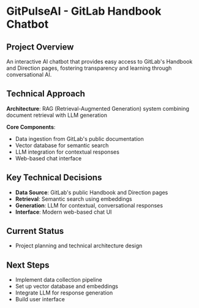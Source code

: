 # GitPulseAI - GitLab Handbook Chatbot

## Project Overview
An interactive AI chatbot that provides easy access to GitLab's Handbook and Direction pages, fostering transparency and learning through conversational AI.

## Technical Approach
**Architecture**: RAG (Retrieval-Augmented Generation) system combining document retrieval with LLM generation

**Core Components**:
- Data ingestion from GitLab's public documentation
- Vector database for semantic search
- LLM integration for contextual responses
- Web-based chat interface

## Key Technical Decisions
- **Data Source**: GitLab's public Handbook and Direction pages
- **Retrieval**: Semantic search using embeddings
- **Generation**: LLM for contextual, conversational responses
- **Interface**: Modern web-based chat UI

## Current Status
- Project planning and technical architecture design

## Next Steps
- Implement data collection pipeline
- Set up vector database and embeddings
- Integrate LLM for response generation
- Build user interface

